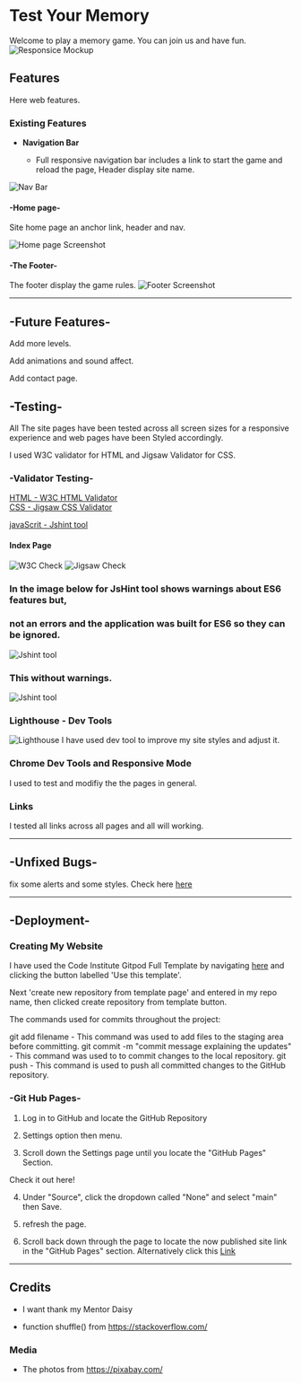 # Test Your Memory

Welcome to play a memory game. You can join us and have fun.
![Responsice Mockup](https://github.com/mzxz/memory-game/blob/main/docs/main1.jpg?raw=true)

## Features 

Here web features.

### Existing Features

- __Navigation Bar__

  - Full responsive navigation bar includes a link to start the game and reload the page, Header display site name.

![Nav Bar](https://github.com/mzxz/memory-game/blob/main/docs/header.jpg?raw=true)

#### -Home page-
Site home page an anchor link, header and nav.

![Home page Screenshot](https://github.com/mzxz/memory-game/blob/main/docs/home.jpg?raw=true)

#### -The Footer-
The footer display the game rules.
![Footer Screenshot](https://github.com/mzxz/memory-game/blob/main/docs/footer.jpg?raw=true)

-----------------------------------
## -Future Features-

Add more levels.

Add animations and sound affect.

Add contact page.


## -Testing-

All The site pages have been tested across all screen sizes for a responsive experience and web pages have been Styled accordingly.

I used W3C validator for HTML and Jigsaw Validator for CSS.

### -Validator Testing-

[HTML - W3C HTML Validator](https://jigsaw.w3.org/css-validator/)
\
[CSS - Jigsaw CSS Validator](https://validator.w3.org/)

[javaScrit - Jshint tool](https://jshint.com/)


#### Index Page
![W3C Check](https://github.com/mzxz/memory-game/blob/main/docs/csss.jpg?raw=true)
![Jigsaw Check](https://github.com/mzxz/memory-game/blob/main/docs/htmll.jpg?raw=true)

### In the image below for JsHint tool shows warnings about ES6 features but,
###  not an errors and the application was built for ES6 so they can be ignored.
![Jshint tool](https://github.com/mzxz/memory-game/blob/main/docs/jshint1.jpg?raw=true)
### This without warnings.
![Jshint tool](https://github.com/mzxz/memory-game/blob/main/docs/jshint2.jpg?raw=true)

### Lighthouse - Dev Tools
![Lighthouse](https://github.com/mzxz/memory-game/blob/main/docs/lighthouse.jpg?raw=true)
I have used dev tool to improve my site styles and adjust it. 

### Chrome Dev Tools and Responsive Mode

I used to test and modifiy the the pages in general.

### Links
I tested all links across all pages and all will working.

---------------------------------------------------------------

## -Unfixed Bugs-

fix some alerts and some styles. Check here  [here](https://wave.webaim.org/)

---------------------------------------------------------------------------------------------------------------------

## -Deployment-

### Creating My Website
I have used the Code Institute Gitpod Full Template by navigating [here](https://github.com/Code-Institute-Org/gitpod-full-template) and clicking the button labelled 'Use this template'.

Next 'create new repository from template page' and entered in my repo name, then clicked create repository from template button.

The commands used for commits throughout the project:

git add filename - This command was used to add files to the staging area before committing.
git commit -m "commit message explaining the updates" - This command was used to to commit changes to the local repository.
git push - This command is used to push all committed changes to the GitHub repository.

### -Git Hub Pages-

1. Log in to GitHub and locate the GitHub Repository

2. Settings option then menu.

3. Scroll down the Settings page until you locate the "GitHub Pages" Section.

Check it out here!

4. Under "Source", click the dropdown called "None" and select "main" then Save.

5. refresh the page.

6. Scroll back down through the page to locate the now published site link in the "GitHub Pages" section. Alternatively click this [Link](https://mzxz.github.io/memory-game/)

---------------------------------------------------------------------------------------------------------------------

## Credits 

- I want thank my Mentor Daisy
 
- function shuffle() from https://stackoverflow.com/

### Media

- The photos from https://pixabay.com/

